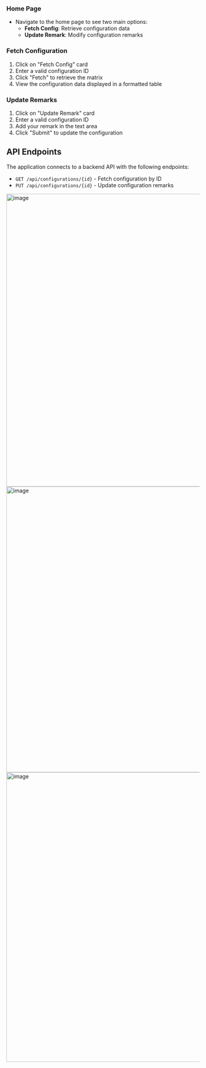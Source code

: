### Home Page
- Navigate to the home page to see two main options:
  - **Fetch Config**: Retrieve configuration data
  - **Update Remark**: Modify configuration remarks

### Fetch Configuration
1. Click on "Fetch Config" card
2. Enter a valid configuration ID
3. Click "Fetch" to retrieve the matrix
4. View the configuration data displayed in a formatted table

### Update Remarks
1. Click on "Update Remark" card
2. Enter a valid configuration ID
3. Add your remark in the text area
4. Click "Submit" to update the configuration

## API Endpoints

The application connects to a backend API with the following endpoints:

- `GET /api/configurations/{id}` - Fetch configuration by ID
- `PUT /api/configurations/{id}` - Update configuration remarks

<img width="1425" height="763" alt="image" src="https://github.com/user-attachments/assets/2a746457-c21b-4465-b14b-4b77b97e45d4" />
<img width="1436" height="745" alt="image" src="https://github.com/user-attachments/assets/9b7468f7-b694-488c-9bad-62046f3058cd" />
<img width="1437" height="755" alt="image" src="https://github.com/user-attachments/assets/236d5685-998b-461c-bfe1-942a8d8d7fff" />

